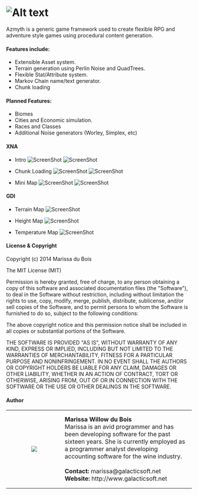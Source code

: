 # ![Alt text](http://i.imgur.com/3ZGERJM.png)
Azmyth is a generic game framework used to create flexible RPG and adventure style games using procedural content generation.  
	
#### Features include:
- Extensible Asset system.
- Terrain generation using Perlin Noise and QuadTrees.
- Flexible Stat/Attribute system.
- Markov Chain name/text generator.
- Chunk loading

#### Planned Features:
- Biomes
- Cities and Economic simulation.
- Races and Classes
- Additional Noise generators (Worley, Simplex, etc)

#### XNA
- Intro
![ScreenShot](http://i.imgur.com/4jJVU4e.png)
![ScreenShot](http://i.imgur.com/kjeI0zo.png)

- Chunk Loading
![ScreenShot](http://i.imgur.com/dXJ3UPk.png)
![ScreenShot](http://i.imgur.com/nkxVyAN.png)

- Mini Map
![ScreenShot](http://i.imgur.com/9FyRYfY.png)
![ScreenShot](http://i.imgur.com/zuaQza5.png)

#### GDI
- Terrain Map
![ScreenShot](http://i.imgur.com/V0Nfvx6.png)

- Height Map
![ScreenShot](http://i.imgur.com/9lYTbOv.png)

- Temperature Map
![ScreenShot](http://i.imgur.com/PQq61hR.png)

#### License & Copyright

Copyright (c) 2014 Marissa du Bois

The MIT License (MIT)

Permission is hereby granted, free of charge, to any person obtaining a copy
of this software and associated documentation files (the "Software"), to deal
in the Software without restriction, including without limitation the rights
to use, copy, modify, merge, publish, distribute, sublicense, and/or sell
copies of the Software, and to permit persons to whom the Software is
furnished to do so, subject to the following conditions:

The above copyright notice and this permission notice shall be included in all
copies or substantial portions of the Software.

THE SOFTWARE IS PROVIDED "AS IS", WITHOUT WARRANTY OF ANY KIND, EXPRESS OR
IMPLIED, INCLUDING BUT NOT LIMITED TO THE WARRANTIES OF MERCHANTABILITY,
FITNESS FOR A PARTICULAR PURPOSE AND NONINFRINGEMENT. IN NO EVENT SHALL THE
AUTHORS OR COPYRIGHT HOLDERS BE LIABLE FOR ANY CLAIM, DAMAGES OR OTHER
LIABILITY, WHETHER IN AN ACTION OF CONTRACT, TORT OR OTHERWISE, ARISING FROM,
OUT OF OR IN CONNECTION WITH THE SOFTWARE OR THE USE OR OTHER DEALINGS IN THE
SOFTWARE.

#### Author
<p>
<table width="100%" cellpadding="0" cellspacing="0">
<tr  width="100%" height="211px" cellpadding="0" cellspacing="0">
<td cellpadding="0" cellspacing="0" height="211px" width="135px"><center><img src="http://i.imgur.com/H98nfdu.jpg"  /></center></td>
<td >
<strong>Marissa Willow du Bois</strong>
<br>
Marissa is an avid programmer and has been developing software for the past sixteen years. She is currently employed as a programmer analyst developing accounting software for the wine industry.
<br>
<br>
<strong>Contact:</strong> marissa@galacticsoft.net
<br>
<strong>Website:</strong> http://www.galacticsoft.net
</td>
</tr>
<p>
